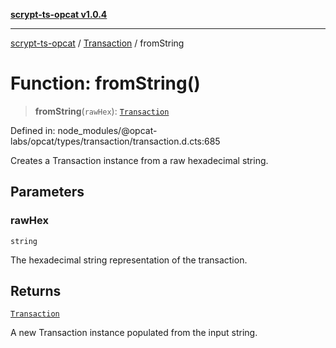 [**scrypt-ts-opcat v1.0.4**](../../../README.md)

***

[scrypt-ts-opcat](../../../README.md) / [Transaction](../README.md) / fromString

# Function: fromString()

> **fromString**(`rawHex`): [`Transaction`](../../../classes/Transaction.md)

Defined in: node\_modules/@opcat-labs/opcat/types/transaction/transaction.d.cts:685

Creates a Transaction instance from a raw hexadecimal string.

## Parameters

### rawHex

`string`

The hexadecimal string representation of the transaction.

## Returns

[`Transaction`](../../../classes/Transaction.md)

A new Transaction instance populated from the input string.
